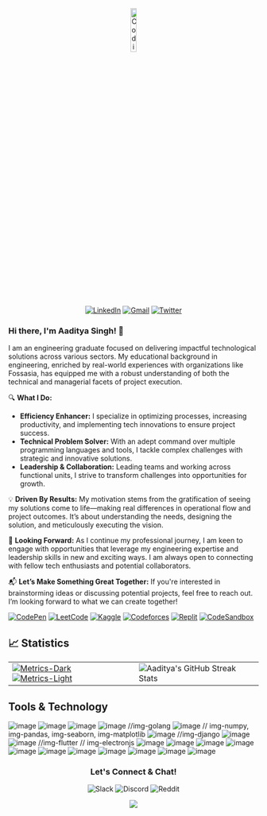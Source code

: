 <div align="center" >

<img src="https://media.giphy.com/media/M9gbBd9nbDrOTu1Mqx/giphy.gif" width="15%" height="15%" alt="Coding GIF">

</div>
<div align="center">

[![LinkedIn](https://img.shields.io/badge/linkedin-%230077B5.svg?style=for-the-badge&logo=linkedin&logoColor=white)](https://www.linkedin.com/in/aadi-singh/)
[![Gmail](https://img.shields.io/badge/Gmail-D14836?style=for-the-badge&logo=gmail&logoColor=white)](mailto:aaditya.out@gmail.com)
[![Twitter](https://img.shields.io/badge/Twitter-1DA1F2?style=for-the-badge&logo=twitter&logoColor=white)](https://twitter.com/__Aadityasingh)

</div>

### Hi there, I'm Aaditya Singh! 👋

I am an engineering graduate focused on delivering impactful technological solutions across various sectors. My educational background in engineering, enriched by real-world experiences with organizations like Fossasia, has equipped me with a robust understanding of both the technical and managerial facets of project execution.

🔍 **What I Do:**
- **Efficiency Enhancer:** I specialize in optimizing processes, increasing productivity, and implementing tech innovations to ensure project success.
- **Technical Problem Solver:** With an adept command over multiple programming languages and tools, I tackle complex challenges with strategic and innovative solutions.
- **Leadership & Collaboration:** Leading teams and working across functional units, I strive to transform challenges into opportunities for growth.

💡 **Driven By Results:**
My motivation stems from the gratification of seeing my solutions come to life—making real differences in operational flow and project outcomes. It’s about understanding the needs, designing the solution, and meticulously executing the  vision.

🌱 **Looking Forward:**
As I continue my professional journey, I am keen to engage with opportunities that leverage my engineering expertise and leadership skills in new and exciting ways. I am always open to connecting with fellow tech enthusiasts and potential collaborators.

📬 **Let’s Make Something Great Together:**
If you're interested in brainstorming ideas or discussing potential projects, feel free to reach out. I’m looking forward to what we can create together!

[![CodePen](https://img.shields.io/badge/Codepen-000000?style=for-the-badge&logo=codepen&logoColor=white)](https://codepen.io/__aadityasingh)
[![LeetCode](https://img.shields.io/badge/LeetCode-000000?style=for-the-badge&logo=LeetCode&logoColor=#d16c06)](https://leetcode.com/u/Aadi-singh/)
[![Kaggle](https://img.shields.io/badge/Kaggle-035a7d?style=for-the-badge&logo=kaggle&logoColor=white)](https://www.kaggle.com/aadityas2)
[![Codeforces](https://img.shields.io/badge/Codeforces-445f9d?style=for-the-badge&logo=Codeforces&logoColor=white)](https://codeforces.com/profile/aadityasingh)
[![Replit](https://img.shields.io/badge/Replit-DD1200?style=for-the-badge&logo=Replit&logoColor=white)](https://replit.com/@AadityaSingh6)
[![CodeSandbox](https://img.shields.io/badge/Codesandbox-040404?style=for-the-badge&logo=codesandbox&logoColor=DBDBDB)](https://codesandbox.io/u/AADITYA-SINGH497)

## 📈 Statistics
<table >
  <tr>
    <td> 
      <a href="https://github.com/aadsingh/github-readme-stats#gh-dark-mode-only">
        <img src="https://github-readme-stats.vercel.app/api?username=AadSingh&show_icons=true&theme=dark&hide_border=true#gh-dark-mode-only" alt="Metrics-Dark"/>
      </a>
      <a href="https://github.com/aadsingh/github-readme-stats&#gh-light-mode-only">
        <img src="https://github-readme-stats.vercel.app/api?username=AadSingh&show_icons=true&theme=defaul&hide_border=true#gh-light-mode-only" alt="Metrics-Light"/>
      </a>
    </td>
    <td>
      <img src="https://github-readme-streak-stats.herokuapp.com/?user=AadSingh&theme=dark&hide_border=true" alt="Aaditya's GitHub Streak Stats"/>
    </td>
  </tr>
</table>

## Tools & Technology
![image](https://github.com/aadsingh/Aadsingh/assets/68394997/c256c228-50c7-4b02-9780-2eea54cbbb16)
![image](https://github.com/aadsingh/Aadsingh/assets/68394997/886e9efb-74ed-4ac7-8cea-dc7826978917)
![image](https://github.com/aadsingh/Aadsingh/assets/68394997/6cd741d3-4d06-4f0f-be57-0bb9fbd5d776)
![image](https://github.com/aadsingh/Aadsingh/assets/68394997/e765672b-a1ae-4fa0-b659-f26595ccf42a) //img-golang
![image](https://github.com/aadsingh/Aadsingh/assets/68394997/2ced5f36-2e03-4123-b8ca-ada5a76947d8)
// img-numpy, img-pandas, img-seaborn, img-matplotlib
![image](https://github.com/aadsingh/Aadsingh/assets/68394997/74f57329-1a96-40a3-aef1-f0cc06d6503d) //img-django
![image](https://github.com/aadsingh/Aadsingh/assets/68394997/3a7d5c45-5c86-450b-bb41-c608c7824edf)
![image](https://github.com/aadsingh/Aadsingh/assets/68394997/a47b0cb1-25ec-49b5-9173-11d29018a534) //img-flutter
// img-electronjs
![image](https://github.com/aadsingh/Aadsingh/assets/68394997/88a28dd4-c65c-48d2-b020-51c8859a136b)
![image](https://github.com/aadsingh/Aadsingh/assets/68394997/8393b923-77b8-4dbe-bb30-98ad6786a566)
![image](https://github.com/aadsingh/Aadsingh/assets/68394997/2fa3d4ef-6948-4fcf-85f5-f3f034fc365a)
![image](https://github.com/aadsingh/Aadsingh/assets/68394997/13e89963-d68d-4c5a-b32b-7634a4c506d6)
![image](https://github.com/aadsingh/Aadsingh/assets/68394997/5d990c85-926f-4320-a0a9-a2b8837c8afe)
![image](https://github.com/aadsingh/Aadsingh/assets/68394997/dc6b7361-eac0-4466-b878-1bed298f384e)
![image](https://github.com/aadsingh/Aadsingh/assets/68394997/6cf8ca2b-0b1a-4aaf-af0d-e83f1ecb3247)
![image](https://github.com/aadsingh/Aadsingh/assets/68394997/50c64605-af68-4acd-8c8e-c5a3ebcc3d46)
![image](https://github.com/aadsingh/Aadsingh/assets/68394997/42bf63ff-3890-4463-ba17-c42cb4f1d06b)
![image](https://github.com/aadsingh/Aadsingh/assets/68394997/1dd69b72-1671-448a-b265-221cf693aa7f)
![image](https://github.com/aadsingh/Aadsingh/assets/68394997/fcf60dc4-071b-478d-befe-da3cd5ab552e)








<footer>
<h3 align="center">Let's Connect & Chat!</h3>
<div align="center">
  
![Slack](https://img.shields.io/badge/Slack-4A154B?style=for-the-badge&logo=slack&logoColor=white)
![Discord](https://img.shields.io/badge/Discord-%235865F2.svg?style=for-the-badge&logo=discord&logoColor=white)
![Reddit](https://img.shields.io/badge/Reddit-FF4500?style=for-the-badge&logo=reddit&logoColor=white)

</div>
</footer>

<div align="center">
<img src="https://komarev.com/ghpvc/?username=aadsingh&&style=flat-square" align="center" />
</div>  



